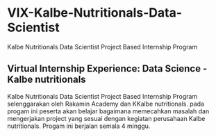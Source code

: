 # VIX-Kalbe-Nutritionals-Data-Scientist
Kalbe Nutritionals Data Scientist Project Based Internship Program
## Virtual Internship Experience: Data Science - Kalbe nutritionals
Kalbe Nutritionals Data Scientist Project Based Internship Program selenggarakan oleh Rakamin Academy dan KKalbe nutritionals. pada progam ini peserta akan belajar bagaimana memecahkan masalah dan mengerjakan project yang sesuai dengan kegiatan perusahaan Kalbe nutritionals. Progam ini berjalan semala 4 minggu.
